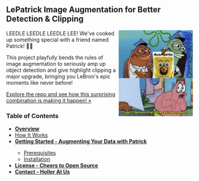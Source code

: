 <a id="readme-top"></a>
## LePatrick Image Augmentation for Better Detection & Clipping

<img src="/images/logo.png" align="right" width="200">

LEEDLE LEEDLE LEEDLE LEE! We've cooked up something special with a friend named Patrick! 👑🔥

This project playfully bends the rules of image augmentation to seriously amp up object detection and give highlight clipping a major upgrade, bringing you LeBron's epic moments like never before!

[Explore the repo and see how this surprising combination is making it happen! »]()

### Table of Contents
<ul>
    <li><a href="#1"><strong>Overview</strong></a></li>
    <li><a href="#1-1">How It Works</a></li>
    <li><a href="#2"><strong>Getting Started - Augmenting Your Data with Patrick</strong></a></li>
    <ul>
        <li><a href="#2-1">Prerequisites</a></li>
        <li><a href="#2-2">Installation</a></li>
    </ul>
    <li><a href="#3"><strong>License - Cheers to Open Source</strong></a></li>
    <li><a href="#4"><strong>Contact - Holler At Us</strong></a></li>
</ul>
